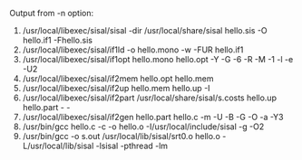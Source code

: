 Output from -n option:


<ol>
<li>/usr/local/libexec/sisal/sisal -dir /usr/local/share/sisal hello.sis -O hello.if1 -Fhello.sis 
</li><li>/usr/local/libexec/sisal/if1ld -o hello.mono -w -FUR hello.if1 
</li><li>/usr/local/libexec/sisal/if1opt hello.mono hello.opt -Y -G -6 -R -M -1 -l -e -U2 
</li><li>/usr/local/libexec/sisal/if2mem hello.opt hello.mem 
</li><li>/usr/local/libexec/sisal/if2up hello.mem hello.up -I 
</li><li>/usr/local/libexec/sisal/if2part /usr/local/share/sisal/s.costs hello.up hello.part - - 
</li><li>/usr/local/libexec/sisal/if2gen hello.part hello.c -m -U -B -G -O -a -Y3 
</li><li>/usr/bin/gcc hello.c -c -o hello.o -I/usr/local/include/sisal -g -O2 
</li><li>/usr/bin/gcc -o s.out /usr/local/lib/sisal/srt0.o hello.o -L/usr/local/lib/sisal -lsisal -pthread -lm 
</li>
</ol>

